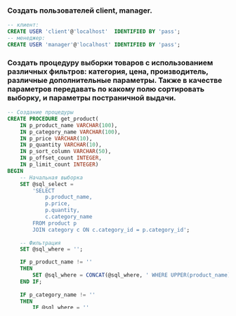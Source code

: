 ### Создать пользователей client, manager.
```sql
-- клиент:
CREATE USER 'client'@'localhost'  IDENTIFIED BY 'pass';
-- менеджер:
CREATE USER 'manager'@'localhost' IDENTIFIED BY 'pass';
```
### Создать процедуру выборки товаров с использованием различных фильтров: категория, цена, производитель, различные дополнительные параметры. Также в качестве параметров передавать по какому полю сортировать выборку, и параметры постраничной выдачи.

```sql
-- Создание процедуры
CREATE PROCEDURE get_product(
	IN p_product_name VARCHAR(100),
	IN p_category_name VARCHAR(100),
	IN p_price VARCHAR(10),
	IN p_quantity VARCHAR(10),
	IN p_sort_column VARCHAR(50),
	IN p_offset_count INTEGER,
  	IN p_limit_count INTEGER)
BEGIN
	-- Начальная выборка
    SET @sql_select = 
    	'SELECT
			p.product_name,
			p.price,
			p.quantity,
			c.category_name
		FROM product p 
		JOIN category c ON c.category_id = p.category_id';
	
	-- Фильтрация
	SET @sql_where = '';

    IF p_product_name != '' 
    THEN
		SET @sql_where = CONCAT(@sql_where, ' WHERE UPPER(product_name) LIKE UPPER(\'%', p_product_name, '%\')');
	END IF;
	
	IF p_category_name != '' 
	THEN
		IF @sql_where = ''
		THEN 
			SET @sql_where = CONCAT(@sql_where, ' WHERE UPPER(category_name) LIKE UPPER(\'%', p_category_name, '%\')');
		ELSE 
			SET @sql_where = CONCAT(@sql_where, ' AND UPPER(category_name) LIKE UPPER(\'%', p_category_name, '%\')');
		END IF;
	END IF;
	
	IF p_price != ''
	THEN 
		IF @sql_where = ''
		THEN 
			SET @sql_where = CONCAT(@sql_where, ' WHERE price ', p_price);
		ELSE 
			SET @sql_where = CONCAT(@sql_where, ' AND price ', p_price);
		END IF;
	END IF;
	
	IF p_quantity != ''
	THEN 
		IF @sql_where = ''
		THEN 
			SET @sql_where = CONCAT(@sql_where, ' WHERE quantity ', p_quantity);
		ELSE 
			SET @sql_where = CONCAT(@sql_where, ' AND quantity ', p_quantity);
		END IF;
	END IF;

    -- Сортировка
    SET @sql_order = CONCAT(' ORDER BY ', p_sort_column);
   
    -- Пагинация
    SET @sql_limit = CONCAT(' LIMIT ', p_limit_count, 'OFFSET ', p_offset_count);
   
   	-- Склеиваем все сместе
    SET @sql_select = CONCAT(@sql_select, @sql_where, @sql_order, @sql_limit);

    PREPARE stmp FROM @sql_select;
    EXECUTE stmp;
END;  

-- Вызов процедуры
CALL get_product('молоко', '', '>15', '', 'quantity', 4, 3);
```
### Дать права да запуск процедуры пользователю client.

```sql
GRANT privileges ON get_product TO client;
```
### Создать процедуру get_orders - которая позволяет просматривать отчет по продажам за определенный период (час, день, неделя) с различными уровнями группировки (по товару, по категории, по производителю).

```sql
CREATE PROCEDURE get_orders (
    IN p_start_period datetime,
    IN p_end_period datetime,
    IN p_column_group VARCHAR(50))
BEGIN
    SET @sql_select = 
    CONCAT('SELECT ', p_column_group,
    ', sum(p.price) as sum_price from product p');

    SET @sql_where = CONCAT(' WHERE order_date BETWEEN \'', p_start_period, ''\ AND ', p_end_period, '\'');

    SET @sql_group = CONCAT(' GROUP BY ', p_column_group);

    SET @sql_query = CONCAT(@sql_select, @sql_where, @sql_group);

    PREPARE stmp FROM @sql_query;
    EXECUTE stmp;
END;

-- запуск процедуры:
CALL get_orders('2024-01-10:00-00-00', '2024-02-01:00-00-00', 'product_name');
```

### Права дать пользователю manager.

```sql
GRANT privileges ON get_orders TO manager;
```